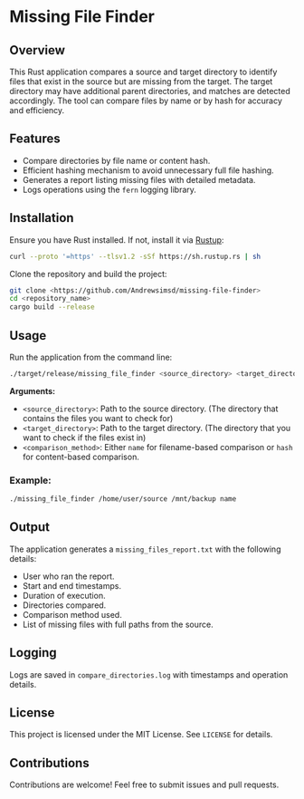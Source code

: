 # Missing File Finder

## Overview
This Rust application compares a source and target directory to identify files that exist in the source but are missing from the target. The target directory may have additional parent directories, and matches are detected accordingly. The tool can compare files by name or by hash for accuracy and efficiency.

## Features
- Compare directories by file name or content hash.
- Efficient hashing mechanism to avoid unnecessary full file hashing.
- Generates a report listing missing files with detailed metadata.
- Logs operations using the `fern` logging library.


## Installation
Ensure you have Rust installed. If not, install it via [Rustup](https://rustup.rs/):
```sh
curl --proto '=https' --tlsv1.2 -sSf https://sh.rustup.rs | sh
```

Clone the repository and build the project:
```sh
git clone <https://github.com/Andrewsimsd/missing-file-finder>
cd <repository_name>
cargo build --release
```

## Usage
Run the application from the command line:
```sh
./target/release/missing_file_finder <source_directory> <target_directory> <comparison_method>
```

**Arguments:**
- `<source_directory>`: Path to the source directory. (The directory that contains the files you want to check for)
- `<target_directory>`: Path to the target directory. (The directory that you want to check if the files exist in)
- `<comparison_method>`: Either `name` for filename-based comparison or `hash` for content-based comparison.

### Example:
```sh
./missing_file_finder /home/user/source /mnt/backup name
```

## Output
The application generates a `missing_files_report.txt` with the following details:
- User who ran the report.
- Start and end timestamps.
- Duration of execution.
- Directories compared.
- Comparison method used.
- List of missing files with full paths from the source.

## Logging
Logs are saved in `compare_directories.log` with timestamps and operation details.

## License
This project is licensed under the MIT License. See `LICENSE` for details.

## Contributions
Contributions are welcome! Feel free to submit issues and pull requests.


